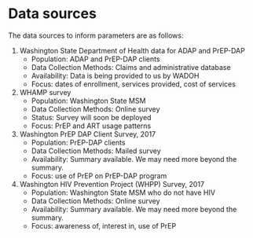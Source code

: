 # Data sources

The data sources to inform parameters are as follows:

1. Washington State Department of Health data for ADAP and PrEP-DAP
     - Population: ADAP and PrEP-DAP clients
     - Data Collection Methods: Claims and administrative database
     - Availability: Data is being provided to us by WADOH
     - Focus: dates of enrollment, services provided, cost of services
2. WHAMP survey
     - Population: Washington State MSM
     - Data Collection Methods: Online survey
     - Status: Survey will soon be deployed
     - Focus: PrEP and ART usage patterns
3. Washington PrEP DAP Client Survey, 2017
     - Population: PrEP-DAP clients
     - Data Collection Methods: Mailed survey
     - Availability: Summary available. We may need more beyond the summary.
     - Focus: use of PrEP on PrEP-DAP program
4. Washington HIV Prevention Project (WHPP) Survey, 2017
     - Population: Washington State MSM who do not have HIV
     - Data Collection Methods: Online survey
     - Availability: Summary available. We may need more beyond the summary.
     - Focus: awareness of, interest in, use of PrEP
